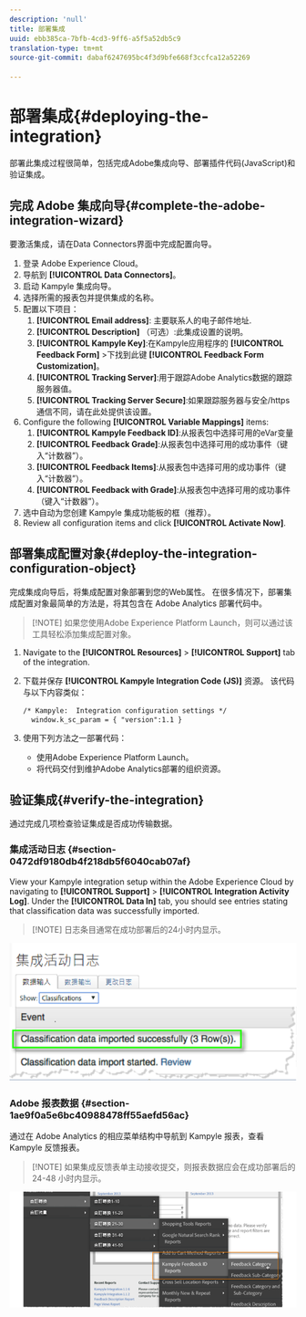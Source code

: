 ```yaml
---
description: 'null'
title: 部署集成
uuid: ebb385ca-7bfb-4cd3-9ff6-a5f5a52db5c9
translation-type: tm+mt
source-git-commit: dabaf6247695bc4f3d9bfe668f3ccfca12a52269

---
```



# 部署集成{#deploying-the-integration}

部署此集成过程很简单，包括完成Adobe集成向导、部署插件代码(JavaScript)和验证集成。

## 完成 Adobe 集成向导{#complete-the-adobe-integration-wizard}

要激活集成，请在Data Connectors界面中完成配置向导。

1. 登录 Adobe Experience Cloud。
1. 导航到 **[!UICONTROL Data Connectors]**。
1. 启动 Kampyle 集成向导。
1. 选择所需的报表包并提供集成的名称。
1. 配置以下项目：
   1. **[!UICONTROL Email address]**: 主要联系人的电子邮件地址.
   1. **[!UICONTROL Description]** （可选）:此集成设置的说明。
   1. **[!UICONTROL Kampyle Key]**:在Kampyle应用程序的 **[!UICONTROL Feedback Form]** >下找到此键 **[!UICONTROL Feedback Form Customization]**。
   1. **[!UICONTROL Tracking Server]**:用于跟踪Adobe Analytics数据的跟踪服务器值。
   1. **[!UICONTROL Tracking Server Secure]**:如果跟踪服务器与安全/https通信不同，请在此处提供该设置。
1. Configure the following **[!UICONTROL Variable Mappings]** items:
   1. **[!UICONTROL Kampyle Feedback ID]**:从报表包中选择可用的eVar变量
   1. **[!UICONTROL Feedback Grade]**:从报表包中选择可用的成功事件（键入“计数器”）。
   1. **[!UICONTROL Feedback Items]**:从报表包中选择可用的成功事件（键入“计数器”）。
   1. **[!UICONTROL Feedback with Grade]**:从报表包中选择可用的成功事件（键入“计数器”）。
1. 选中自动为您创建 Kampyle 集成功能板的框（推荐）。
1. Review all configuration items and click **[!UICONTROL Activate Now]**.

## 部署集成配置对象{#deploy-the-integration-configuration-object}

完成集成向导后，将集成配置对象部署到您的Web属性。 在很多情况下，部署集成配置对象最简单的方法是，将其包含在 Adobe Analytics 部署代码中。

>[!NOTE] 如果您使用Adobe Experience Platform Launch，则可以通过该工具轻松添加集成配置对象。

1. Navigate to the **[!UICONTROL Resources]** > **[!UICONTROL Support]** tab of the integration.
1. 下载并保存 **[!UICONTROL Kampyle Integration Code (JS)]** 资源。 该代码与以下内容类似：

   ```
   /* Kampyle:  Integration configuration settings */
     window.k_sc_param = { "version":1.1 }
   ```

1. 使用下列方法之一部署代码：

   * 使用Adobe Experience Platform Launch。
   * 将代码交付到维护Adobe Analytics部署的组织资源。

## 验证集成{#verify-the-integration}

通过完成几项检查验证集成是否成功传输数据。

### 集成活动日志 {#section-0472df9180db4f218db5f6040cab07af}

View your Kampyle integration setup within the Adobe Experience Cloud by navigating to **[!UICONTROL Support]** > **[!UICONTROL Integration Activity Log]**. Under the **[!UICONTROL Data In]** tab, you should see entries stating that classification data was successfully imported.

>[!NOTE] 日志条目通常在成功部署后的24小时内显示。

![集成活动日志](assets/integration_activity_log.png)

### Adobe 报表数据 {#section-1ae9f0a5e6bc40988478ff55aefd56ac}

通过在 Adobe Analytics 的相应菜单结构中导航到 Kampyle 报表，查看 Kampyle 反馈报表。

>[!NOTE] 如果集成反馈表单主动接收提交，则报表数据应会在成功部署后的 24-48 小时内显示。

![Adobe报告数据](assets/adobe_reporting_data.png)
